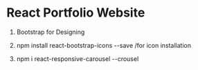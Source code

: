# React Portfolio Website

1. Bootstrap for Designing

2. npm install react-bootstrap-icons --save /for icon installation

3. npm i react-responsive-carousel --crousel
